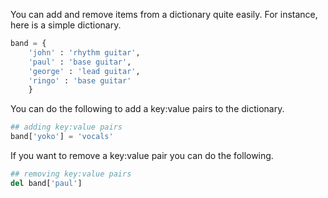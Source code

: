 You can add and remove items from a dictionary quite easily. For instance, here is a simple dictionary.

```python
band = {
    'john' : 'rhythm guitar',
    'paul' : 'base guitar',
	'george' : 'lead guitar',
    'ringo' : 'base guitar'
	}
```

You can do the following to add a key:value pairs to the dictionary.

```python
## adding key:value pairs
band['yoko'] = 'vocals'
```

If you want to remove a key:value pair you can do the following.
```python
## removing key:value pairs
del band['paul']
```
